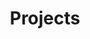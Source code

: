 ---
title: Projects

# Listing view
view: community/custom_card

# Optional header image (relative to `assets/media/` folder).
banner:
  caption: ''
  image: ''
---